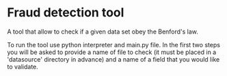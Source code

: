 # Fraud detection tool
A tool that allow to check if a given data set obey the Benford's law.

To run the tool use python interpreter and main.py file. In the first two
steps you will be asked to provide a name of file to check (it must be placed
in a 'datasource' directory in advance) and a name of a field that you 
would like to validate.